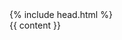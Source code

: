 
<html>
  {% include head.html %}
  <body>
    <div class="page-content">
        {{ content }}
    </div>

  </body>
</html>

